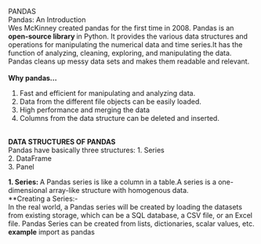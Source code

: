 PANDAS
<br>
Pandas: An Introduction <br>
Wes McKinney created pandas for the first time in 2008. Pandas is an <b>open-source library </b>in Python. It provides the various data structures and operations for manipulating the numerical data and time series.It has the function of analyzing, cleaning, exploring, and manipulating the data. Pandas cleans up messy data sets and makes them readable and relevant.
<br>
<br>
<b>Why pandas... </b>
<br>
1. Fast and efficient for manipulating and analyzing data.<br>
2. Data from the different file objects can be easily loaded.<br>
3. High performance and merging the data
4. Columns from the data structure can be deleted and inserted.
<br>
<b> DATA STRUCTURES OF PANDAS</b>
<br>
Pandas have basically three structures:
1. Series<br>
2. DataFrame <br>
3. Panel <br>

<b>1. Series: </b> A Pandas series is like a column in a table.A series is a one-dimensional array-like structure with homogenous data. <br>
**Creating a Series:-<br>
In the real world, a Pandas series will be created by loading the datasets from existing storage, which can be a SQL database, a CSV file, or an Excel file. Pandas Series can be created from lists, dictionaries, scalar values, etc.
<br>
<b>example</b>
import as pandas

